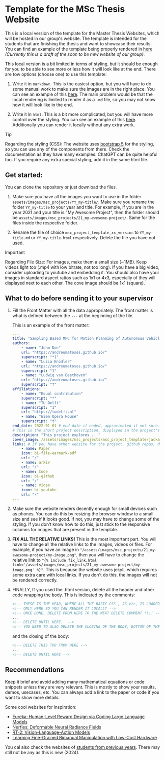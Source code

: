 # Template for the MSc Thesis Website

This is a local version of the template for the Master Thesis Websites, which will be hosted in our group's website. The template is intended for the students that are finishing the thesis and want to showcase their results. You can find an example of the template being properly rendered in [here](https://andreumatoses.github.io/amr-website-new/msc_projects_finished/msc-project-template) *(Currently this is a draft of the soon to be new website of our group)*.

This local version is a bit limited in terms of styling, but it should be enough for you to be able to see more or less how it will look like at the end. There are tow options (choose one) to use this template:

1. Write it in `markdown`. This is the easiest option, but you will have to do some manual work to make sure the images are in the right place. You can see an example of this [here](msc_project_template_md_version.md). The main problem would be that the local rendering is limited to render it as a `.md` file, so you may not know how it will look like in the end.

2. Write it in `html`. This is a bit more complicated, but you will have more control over the styling. You can see an example of this [here](msc_project_template_html_version.html). Additionally you can render it locally without any extra work.

> [!TIP]  
> Regarding the styling (CSS): The website uses [bootstrap 5](https://getbootstrap.com/) for the styling, so you can use any of the components from there. Check the documentation as they have many examples. ChatGPT can be quite helpful too. If you require any extra special styling, add it in the same html file.

## Get started:

You can clone the repository or just download the files.

1. Make sure you have all the images you want to use in the folder `assets/images/msc_projects/YY_my-title/`. Make sure you rename the folder `YY_my-title` to your year and title. For example, if you are in the year 2021 and your title is "My Awesome Project", then the folder should be `assets/images/msc_projects/21_my-awesome-project/`. Same for the files inside the respective folder.

2. Rename the file of choice `msc_project_template_xx_version` to `YY_my-title.md` or `YY_my-title.html` respectively. Delete the file you have not used.

> [!IMPORTANT] 
> Regarding File Size: For images, make them a small size (~1MB). Keep videos light too (.mp4 with low bitrate, not too long). If you have a big video, consider uploading to youtube and embedding it. You should also have your images in standard aspect ratios such as 1x1 or 4x3, especially of they will displayed next to each other. The cove image should be 1x1 (square).

## What to do before sending it to your supervisor

1. Fill the Front Matter with all the data appropriately. The front matter is what is defined between the `---` at the beginning of the file. 

    This is an example of the front matter:

    ```yaml
    ---
    title: "Sampling Based MPC for Motion Planning of Autonomous Vehicles"
    authors:
        - name: "John Doe"
        url: "https://andreumatoses.github.io/"
        superscript: "*1"
        - name: "Luzia Knödler"
        url: "https://andreumatoses.github.io/"
        superscript: "1"
        - name: "Ludwig van Beethoven"
        url: "https://andreumatoses.github.io/"
        superscript: "†"
    affiliations:
        - name: "Equal contribution"
        superscript: "*"
        - name: "TU Delft"
        superscript: "1"
        url: "https://tudelft.nl"
        - name: "Wien Opera House"
        superscript: "†"
    end_date: 2022-01-01 # end date if ended, approximated if not sure. Just for display purposes and ordering.
    # This is the short project description, displayed in the project's card"
    description: "This project explores ..."
    cover_image: /assets/images/msc_projects/msc_project_template/jackal.jpg # Image displayed in the project's card, make it aspect ratio 1x1 (square) for best results, and keep it a reasonable size (like 1-2MB). Can also be a gif. !!!! This image link does NOT need to be fixed.
    links: # If you have other website for the project, github repos, datasets, etc. put it here. You can also add an icon from https://icons.getbootstrap.com/
        - name: Paper
        icon: bi-file-earmark-pdf
        url: "/"
        - name: arXiv
        url: "/"
        - name: Code
        icon: bi-github
        url: "/"
        - name: Video
        icon: bi-youtube
        url: "/"
    ---
    ```
2. Make sure the website renders decently enough for small devices such as phones. You can do this by resizing the browser window to a small size and see if it looks good. If not, you may have to change some of the styling. If you don't know how to do this, just stick to the responsive columns for images that are present in the template.

3. **FIX ALL THE RELATIVE LINKS!** This is the most important part. You will have to change all the relative links to the images, videos or files. For example, if you have an image in `"/assets/images/msc_projects/21_my-awesome-project/my-image.png"`, then you will have to change the relative link to `"{% include fix_link.html link='/assets/images/msc_projects/21_my-awesome-project/my-image.png' %}"`. This is because the website uses jekyll, which requires some extra care with local links. If you don't do this, the images will not be rendered correctly.


4. FINALLY, If you used the .html version, delete all the header and other code wrapping the body. This is indicated by the comments:

    ```html
    <!-- THESE IS THE HEAD, WHERE ALL THE BASIC CSS , JS etc, IS LOADED-->
    <!-- ONLY HERE SO YOU CAN RENDER IT LOCALLY -->
    <!-- ONCE DONE, DELETE FROM HERE TO THE NEXT DELETE COMMENT !!!! -->
    ...
    <!-- DELETE UNTIL HERE.  -->
    <!-- YOU NEED TO ALSO DELETE THE CLOSING OF THE BODY, BOTTOM OF THE DOCUMENT-->
    ```

    and the closing of the body:

    ```html
    <!-- DELETE THIS TOO FROM HERE -->
    ...
    <!-- DELETE UNTIL HERE -->
    ```

## Recommendations

Keep it brief and avoid adding many mathematical equations or code snippets unless they are very relevant. This is mostly to show your results, demos, usecases, etc. You can always add a link to the paper or code if you want to show more details.

Some cool websites for inspiration:

- [Eureka: Human-Level Reward Design via Coding Large Language Models](https://eureka-research.github.io/)
- [Nerfies: Deformable Neural Radiance Fields](https://nerfies.github.io/)
- [RT-2: Vision-Language-Action Models ](https://robotics-transformer2.github.io/)
- [Learning Fine-Grained Bimanual Manipulation with Low-Cost Hardware](https://tonyzhaozh.github.io/aloha/)

You cal also check the websites of  [students from previous years](https://andreumatoses.github.io/amr-website-new/msc_projects_finished/). There may still not be any as this is new (2024).